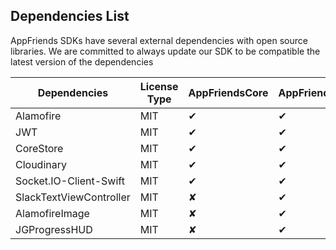 ## Dependencies List
AppFriends SDKs have several external dependencies with open source libraries. We are committed to always update our SDK to be compatible the latest version of the dependencies

Dependencies   |   License Type   |   AppFriendsCore  |  AppFriendsUI   |  Version (swift3.0) |  Version (swift3.1)                    
-------------  | ---------------  | ----------------  | --------------- | ------------------  | -------------------
Alamofire                 | MIT   | ✔                 | ✔               | ~> 4.0.1            | ~> 4.0.1        
JWT                       | MIT   | ✔                 | ✔               | ~> 2.1.0            | ~> 2.1.0                     
CoreStore                 | MIT   | ✔                 | ✔               | ~> 2.1.3            | ~> 2.1.3     
Cloudinary                | MIT   | ✔                 | ✔               | ~> 1.0.15           | ~> 1.0.15    
Socket.IO-Client-Swift    | MIT   | ✔                 | ✔               | ~> 8.1.1            | ~> 8.1.1      
SlackTextViewController   | MIT   | ✘                 | ✔               | ~> 1.9.5            | ~> 1.9.5     
AlamofireImage            | MIT   | ✘                 | ✔               | ~> 3.1.0            | ~> 3.1.0   
JGProgressHUD             | MIT   | ✘                 | ✔               | ~> 1.4              | ~> 1.4  
